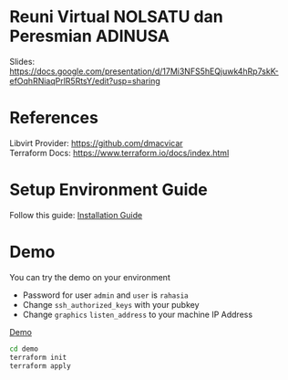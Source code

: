 # Reuni Virtual NOLSATU dan Peresmian ADINUSA

Slides: https://docs.google.com/presentation/d/17Mi3NFS5hEQjuwk4hRp7skK-efOqhRNiaqPrlR5RtsY/edit?usp=sharing

# References

Libvirt Provider: https://github.com/dmacvicar  
Terraform Docs: https://www.terraform.io/docs/index.html

# Setup Environment Guide

Follow this guide: [Installation Guide](install-terraform.txt)

# Demo

You can try the demo on your environment

* Password for user `admin` and `user` is `rahasia`  
* Change `ssh_authorized_keys` with your pubkey
* Change `graphics` `listen_address` to your machine IP Address

[Demo](demo)

```bash
cd demo
terraform init
terraform apply
```